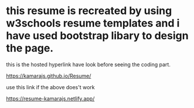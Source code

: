 # this resume is recreated by using w3schools resume templates and i have used bootstrap libary to design the page.

this is the hosted hyperlink have look before seeing the coding part.

https://kamarajs.github.io/Resume/

use this link if the above does't work

https://resume-kamarajs.netlify.app/
